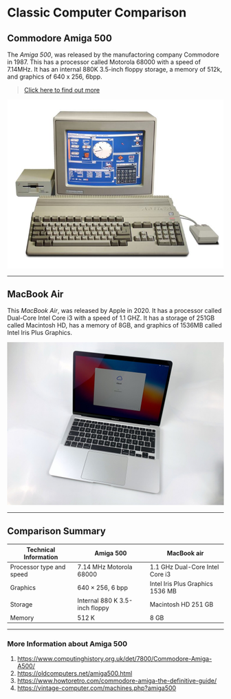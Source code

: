 # Classic Computer Comparison

## Commodore Amiga 500
The *Amiga 500*, was released by the manufactoring company Commodore in 1987. This has a processor called Motorola 68000 with a speed of 7.14MHz. It has an internal 880K 3.5-inch floppy storage, a memory of 512k, and graphics of 640 x 256, 6bpp. 

> [Click here to find out more](https://www.computinghistory.org.uk/det/7800/Commodore-Amiga-A500/)

![amiga500](amiga500.jpg)


*** 


## MacBook Air 
This *MacBook Air*, was released by Apple in 2020. It has a processor called Dual-Core Intel Core i3 with a speed of 1.1 GHZ. It has a storage of 251GB called Macintosh HD, has a memory of 8GB, and graphics of 1536MB called Intel Iris Plus Graphics. 

![macbookair 2020](macbookair_2020.jpeg)


---


## Comparison Summary
| Technical Information    | Amiga 500                      | MacBook air                      |
| ------------------------ | ------------------------------ | -------------------------------- |
| Processor type and speed | 7.14 MHz Motorola 68000        | 1.1 GHz Dual-Core Intel Core i3  |
| Graphics                 | 640 × 256, 6 bpp               | Intel Iris Plus Graphics 1536 MB |
| Storage                  | Internal 880 K 3.5-inch floppy | Macintosh HD 251 GB              |
| Memory                   | 512 K                          | 8 GB                             |


*** 


### More Information about Amiga 500
1. https://www.computinghistory.org.uk/det/7800/Commodore-Amiga-A500/
2. https://oldcomputers.net/amiga500.html
3. https://www.howtoretro.com/commodore-amiga-the-definitive-guide/
4. https://vintage-computer.com/machines.php?amiga500 
